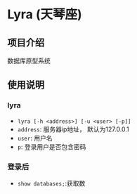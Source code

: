 # Lyra (天琴座)

## 项目介绍

数据库原型系统

## 使用说明

### lyra

* `lyra [-h <address>] [-u <user> [-p]] `
* `address`: 服务器ip地址， 默认为127.0.0.1
* `user`: 用户名
* `p`: 登录用户是否包含密码

### 登录后

* `show databases;`:获取数
